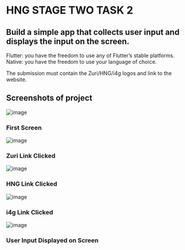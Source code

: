 # HNG STAGE TWO TASK 2

## Build a simple app that collects user input and displays the input on the screen.
 
Flutter: you have the freedom to use any of Flutter’s stable platforms.
Native: you have the freedom to use your language of choice.

The submission must contain the Zuri/HNG/i4g logos and link to the website.

## Screenshots of project

![image](https://github.com/sallyjayz/hng-stage-two-task/blob/main/screenshots/first_screen.png)

### First Screen


![image](https://github.com/sallyjayz/hng-stage-two-task/blob/main/screenshots/zuri_link_clicked.png)


### Zuri Link Clicked


![image](https://github.com/sallyjayz/hng-stage-two-task/blob/main/screenshots/hng_link_clicked.png)


### HNG Link Clicked

![image](https://github.com/sallyjayz/hng-stage-two-task/blob/main/screenshots/i4g_link_clicked.png)


### i4g Link Clicked

![image](https://github.com/sallyjayz/hng-stage-two-task/blob/main/screenshots/userInput_displayed_onscreen.png)

### User Input Displayed on Screen
